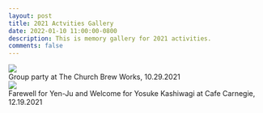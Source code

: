 ```yaml
---
layout: post
title: 2021 Actvities Gallery
date: 2022-01-10 11:00:00-0800
description: This is memory gallery for 2021 activities.
comments: false
---
```



<div class="row mt-3">
    <div class="col-sm mt-3 mt-md-0">
        <img class="img-fluid rounded z-depth-1" src="{{ site.baseurl }}/assets/img/gallery/10-29-2021.jpg" data-zoomable>
    </div>
</div>
<div class="caption">
    Group party at The Church Brew Works, 10.29.2021
</div>

<div class="row mt-3">
    <div class="col-sm mt-3 mt-md-0">
        <img class="img-fluid rounded z-depth-1" src="{{ site.baseurl }}/assets/img/gallery/12-19-2021.jpg" data-zoomable>
    </div>
</div>
<div class="caption">
    Farewell for Yen-Ju and Welcome for Yosuke Kashiwagi at Cafe Carnegie, 12.19.2021
</div>